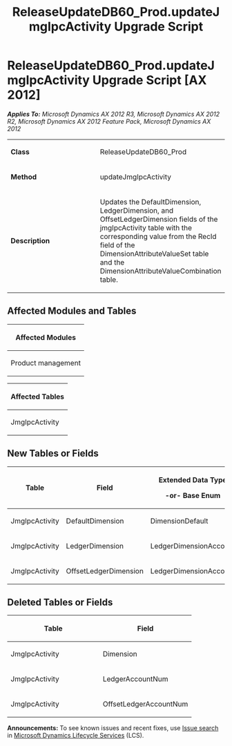 ﻿---
title: ReleaseUpdateDB60_Prod.updateJmgIpcActivity Upgrade Script
TOCTitle: ReleaseUpdateDB60_Prod.updateJmgIpcActivity Upgrade Script
ms:assetid: 1c63ff02-d0b9-d511-b557-56e910164ea3
ms:mtpsurl: https://msdn.microsoft.com/en-us/library/JJ718703(v=AX.60)
ms:contentKeyID: 49706986
ms.date: 05/18/2015
mtps_version: v=AX.60
---

# ReleaseUpdateDB60\_Prod.updateJmgIpcActivity Upgrade Script [AX 2012]


_**Applies To:** Microsoft Dynamics AX 2012 R3, Microsoft Dynamics AX 2012 R2, Microsoft Dynamics AX 2012 Feature Pack, Microsoft Dynamics AX 2012_

<table>
<colgroup>
<col style="width: 50%" />
<col style="width: 50%" />
</colgroup>
<tbody>
<tr class="odd">
<td><p><strong>Class</strong></p></td>
<td><p>ReleaseUpdateDB60_Prod</p></td>
</tr>
<tr class="even">
<td><p><strong>Method</strong></p></td>
<td><p>updateJmgIpcActivity</p></td>
</tr>
<tr class="odd">
<td><p><strong>Description</strong></p></td>
<td><p>Updates the DefaultDimension, LedgerDimension, and OffsetLedgerDimension fields of the jmgIpcActivity table with the corresponding value from the RecId field of the DimensionAttributeValueSet table and the DimensionAttributeValueCombination table.</p></td>
</tr>
</tbody>
</table>


## Affected Modules and Tables

<table>
<colgroup>
<col style="width: 100%" />
</colgroup>
<thead>
<tr class="header">
<th><p>Affected Modules</p></th>
</tr>
</thead>
<tbody>
<tr class="odd">
<td><p>Product management</p></td>
</tr>
</tbody>
</table>


<table>
<colgroup>
<col style="width: 100%" />
</colgroup>
<thead>
<tr class="header">
<th><p>Affected Tables</p></th>
</tr>
</thead>
<tbody>
<tr class="odd">
<td><p>JmgIpcActivity</p></td>
</tr>
</tbody>
</table>


## New Tables or Fields

<table>
<colgroup>
<col style="width: 33%" />
<col style="width: 33%" />
<col style="width: 33%" />
</colgroup>
<thead>
<tr class="header">
<th><p>Table</p></th>
<th><p>Field</p></th>
<th><p>Extended Data Type</p>
<p>-or- Base Enum</p></th>
</tr>
</thead>
<tbody>
<tr class="odd">
<td><p>JmgIpcActivity</p></td>
<td><p>DefaultDimension</p></td>
<td><p>DimensionDefault</p></td>
</tr>
<tr class="even">
<td><p>JmgIpcActivity</p></td>
<td><p>LedgerDimension</p></td>
<td><p>LedgerDimensionAccount</p></td>
</tr>
<tr class="odd">
<td><p>JmgIpcActivity</p></td>
<td><p>OffsetLedgerDimension</p></td>
<td><p>LedgerDimensionAccount</p></td>
</tr>
</tbody>
</table>


## Deleted Tables or Fields

<table>
<colgroup>
<col style="width: 50%" />
<col style="width: 50%" />
</colgroup>
<thead>
<tr class="header">
<th><p>Table</p></th>
<th><p>Field</p></th>
</tr>
</thead>
<tbody>
<tr class="odd">
<td><p>JmgIpcActivity</p></td>
<td><p>Dimension</p></td>
</tr>
<tr class="even">
<td><p>JmgIpcActivity</p></td>
<td><p>LedgerAccountNum</p></td>
</tr>
<tr class="odd">
<td><p>JmgIpcActivity</p></td>
<td><p>OffsetLedgerAccountNum</p></td>
</tr>
</tbody>
</table>

  
**Announcements:** To see known issues and recent fixes, use [Issue search](http://go.microsoft.com/fwlink/?linkid=389258) in [Microsoft Dynamics Lifecycle Services](http://go.microsoft.com/fwlink/?linkid=306505) (LCS).

